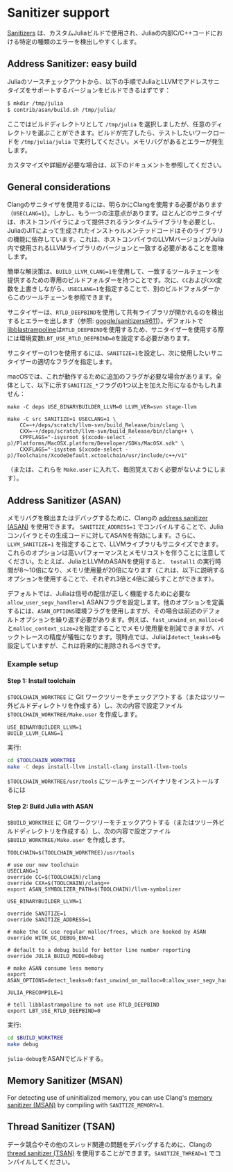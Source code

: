# Sanitizer support

[Sanitizers](https://github.com/google/sanitizers) は、カスタムJuliaビルドで使用され、Juliaの内部C/C++コードにおける特定の種類のエラーを検出しやすくします。

## Address Sanitizer: easy build

Juliaのソースチェックアウトから、以下の手順でJuliaとLLVMでアドレスサニタイズをサポートするバージョンをビルドできるはずです：

```sh
$ mkdir /tmp/julia
$ contrib/asan/build.sh /tmp/julia/
```

ここではビルドディレクトリとして `/tmp/julia` を選択しましたが、任意のディレクトリを選ぶことができます。ビルドが完了したら、テストしたいワークロードを `/tmp/julia/julia` で実行してください。メモリバグがあるとエラーが発生します。

カスタマイズや詳細が必要な場合は、以下のドキュメントを参照してください。

## General considerations

Clangのサニタイザを使用するには、明らかにClangを使用する必要があります（`USECLANG=1`）。しかし、もう一つの注意点があります。ほとんどのサニタイザは、ホストコンパイラによって提供されるランタイムライブラリを必要とし、JuliaのJITによって生成されたインストゥルメンテッドコードはそのライブラリの機能に依存しています。これは、ホストコンパイラのLLVMバージョンがJulia内で使用されるLLVMライブラリのバージョンと一致する必要があることを意味します。

簡単な解決策は、`BUILD_LLVM_CLANG=1`を使用して、一致するツールチェーンを提供するための専用のビルドフォルダーを持つことです。次に、`CC`および`CXX`変数を上書きしながら、`USECLANG=1`を指定することで、別のビルドフォルダーからこのツールチェーンを参照できます。

サニタイザーは、`RTLD_DEEPBIND`を使用して共有ライブラリが開かれるのを検出するとエラーを出します（参照: [google/sanitizers#611](https://github.com/google/sanitizers/issues/611)）。デフォルトで[libblastrampoline](https://github.com/staticfloat/libblastrampoline)は`RTLD_DEEPBIND`を使用するため、サニタイザーを使用する際には環境変数`LBT_USE_RTLD_DEEPBIND=0`を設定する必要があります。

サニタイザーの1つを使用するには、`SANITIZE=1`を設定し、次に使用したいサニタイザーの適切なフラグを指定します。

macOSでは、これが動作するために追加のフラグが必要な場合があります。全体として、以下に示す`SANITIZE_*`フラグの1つ以上を加えた形になるかもしれません：

```
make -C deps USE_BINARYBUILDER_LLVM=0 LLVM_VER=svn stage-llvm

make -C src SANITIZE=1 USECLANG=1 \
    CC=~+/deps/scratch/llvm-svn/build_Release/bin/clang \
    CXX=~+/deps/scratch/llvm-svn/build_Release/bin/clang++ \
    CPPFLAGS="-isysroot $(xcode-select -p)/Platforms/MacOSX.platform/Developer/SDKs/MacOSX.sdk" \
    CXXFLAGS="-isystem $(xcode-select -p)/Toolchains/XcodeDefault.xctoolchain/usr/include/c++/v1"
```

（または、これらを `Make.user` に入れて、毎回覚えておく必要がないようにします）。

## Address Sanitizer (ASAN)

メモリバグを検出またはデバッグするために、Clangの [address sanitizer (ASAN)](https://clang.llvm.org/docs/AddressSanitizer.html) を使用できます。 `SANITIZE_ADDRESS=1` でコンパイルすることで、Juliaコンパイラとその生成コードに対してASANを有効にします。さらに、 `LLVM_SANITIZE=1` を指定することで、LLVMライブラリもサニタイズできます。これらのオプションは高いパフォーマンスとメモリコストを伴うことに注意してください。たとえば、JuliaとLLVMのASANを使用すると、 `testall1` の実行時間が8〜10倍になり、メモリ使用量が20倍になります（これは、以下に説明するオプションを使用することで、それぞれ3倍と4倍に減らすことができます）。

デフォルトでは、Juliaは信号の配信が正しく機能するために必要な`allow_user_segv_handler=1` ASANフラグを設定します。他のオプションを定義するには、`ASAN_OPTIONS`環境フラグを使用しますが、その場合は前述のデフォルトオプションを繰り返す必要があります。例えば、`fast_unwind_on_malloc=0`と`malloc_context_size=2`を指定することでメモリ使用量を削減できますが、バックトレースの精度が犠牲になります。現時点では、Juliaは`detect_leaks=0`も設定していますが、これは将来的に削除されるべきです。

### Example setup

#### Step 1: Install toolchain

`$TOOLCHAIN_WORKTREE` に Git ワークツリーをチェックアウトする（またはツリー外ビルドディレクトリを作成する）し、次の内容で設定ファイル `$TOOLCHAIN_WORKTREE/Make.user` を作成します。

```
USE_BINARYBUILDER_LLVM=1
BUILD_LLVM_CLANG=1
```

実行:

```sh
cd $TOOLCHAIN_WORKTREE
make -C deps install-llvm install-clang install-llvm-tools
```

`$TOOLCHAIN_WORKTREE/usr/tools` にツールチェーンバイナリをインストールするには

#### Step 2: Build Julia with ASAN

`$BUILD_WORKTREE` に Git ワークツリーをチェックアウトする（またはツリー外ビルドディレクトリを作成する）し、次の内容で設定ファイル `$BUILD_WORKTREE/Make.user` を作成します。

```
TOOLCHAIN=$(TOOLCHAIN_WORKTREE)/usr/tools

# use our new toolchain
USECLANG=1
override CC=$(TOOLCHAIN)/clang
override CXX=$(TOOLCHAIN)/clang++
export ASAN_SYMBOLIZER_PATH=$(TOOLCHAIN)/llvm-symbolizer

USE_BINARYBUILDER_LLVM=1

override SANITIZE=1
override SANITIZE_ADDRESS=1

# make the GC use regular malloc/frees, which are hooked by ASAN
override WITH_GC_DEBUG_ENV=1

# default to a debug build for better line number reporting
override JULIA_BUILD_MODE=debug

# make ASAN consume less memory
export ASAN_OPTIONS=detect_leaks=0:fast_unwind_on_malloc=0:allow_user_segv_handler=1:malloc_context_size=2

JULIA_PRECOMPILE=1

# tell libblastrampoline to not use RTLD_DEEPBIND
export LBT_USE_RTLD_DEEPBIND=0
```

実行:

```sh
cd $BUILD_WORKTREE
make debug
```

`julia-debug`をASANでビルドする。

## Memory Sanitizer (MSAN)

For detecting use of uninitialized memory, you can use Clang's [memory sanitizer (MSAN)](https://clang.llvm.org/docs/MemorySanitizer.html) by compiling with `SANITIZE_MEMORY=1`.

## Thread Sanitizer (TSAN)

データ競合やその他のスレッド関連の問題をデバッグするために、Clangの [thread sanitizer (TSAN)](https://clang.llvm.org/docs/ThreadSanitizer.html) を使用することができます。`SANITIZE_THREAD=1` でコンパイルしてください。

